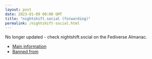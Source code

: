 ```yaml
---
layout: post
date: 2023-01-09 00:00 GMT
title: "nightshift.social (forwarding)"
permalink: /nightshift-social.html
---
```


No longer updated - check nightshift.social on the Fediverse Almanac.

* [Main information](https://www.fediversealmanac.com/api/v1/instances/nightshift.social)
* [Banned from](https://www.fediversealmanac.com/api/v1/instances/nightshift.social/banned_from)

